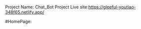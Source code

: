 Project Name: Chat_Bot
Project Live site:https://gleeful-youtiao-348f65.netlify.app/
<!-- <==============> -->
#HomePage:
